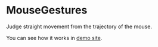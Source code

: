 MouseGestures
===========

Judge straight movement from the trajectory of the mouse.

You can see how it works in [demo site](file:///Users/kawasemi/Sites/processing%20for%20github/MouseGestures/index.html).
